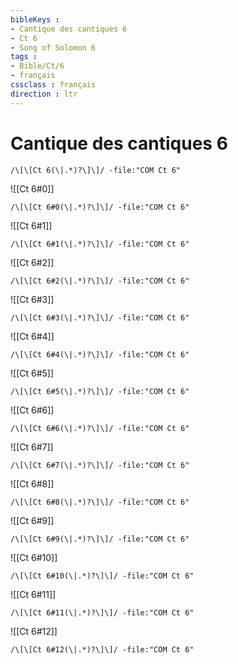 ```yaml
---
bibleKeys : 
- Cantique des cantiques 6
- Ct 6
- Song of Solomon 6
tags : 
- Bible/Ct/6
- français
cssclass : français
direction : ltr
---
```


# Cantique des cantiques 6

```query
/\[\[Ct 6(\|.*)?\]\]/ -file:"COM Ct 6"
```



![[Ct 6#0]]

```query
/\[\[Ct 6#0(\|.*)?\]\]/ -file:"COM Ct 6"
```

![[Ct 6#1]]

```query
/\[\[Ct 6#1(\|.*)?\]\]/ -file:"COM Ct 6"
```

![[Ct 6#2]]

```query
/\[\[Ct 6#2(\|.*)?\]\]/ -file:"COM Ct 6"
```

![[Ct 6#3]]

```query
/\[\[Ct 6#3(\|.*)?\]\]/ -file:"COM Ct 6"
```

![[Ct 6#4]]

```query
/\[\[Ct 6#4(\|.*)?\]\]/ -file:"COM Ct 6"
```

![[Ct 6#5]]

```query
/\[\[Ct 6#5(\|.*)?\]\]/ -file:"COM Ct 6"
```

![[Ct 6#6]]

```query
/\[\[Ct 6#6(\|.*)?\]\]/ -file:"COM Ct 6"
```

![[Ct 6#7]]

```query
/\[\[Ct 6#7(\|.*)?\]\]/ -file:"COM Ct 6"
```

![[Ct 6#8]]

```query
/\[\[Ct 6#8(\|.*)?\]\]/ -file:"COM Ct 6"
```

![[Ct 6#9]]

```query
/\[\[Ct 6#9(\|.*)?\]\]/ -file:"COM Ct 6"
```

![[Ct 6#10]]

```query
/\[\[Ct 6#10(\|.*)?\]\]/ -file:"COM Ct 6"
```

![[Ct 6#11]]

```query
/\[\[Ct 6#11(\|.*)?\]\]/ -file:"COM Ct 6"
```

![[Ct 6#12]]

```query
/\[\[Ct 6#12(\|.*)?\]\]/ -file:"COM Ct 6"
```

